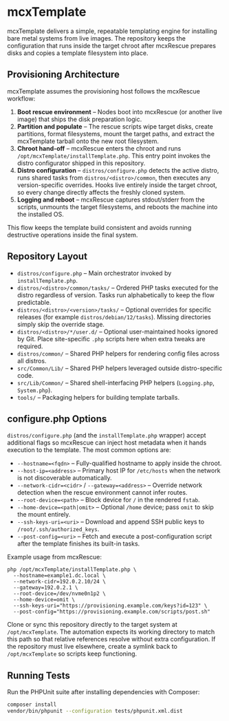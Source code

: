# mcxTemplate

mcxTemplate delivers a simple, repeatable templating engine for installing bare
metal systems from live images. The repository keeps the configuration that runs
inside the target chroot after mcxRescue prepares disks and copies a template
filesystem into place.

## Provisioning Architecture

mcxTemplate assumes the provisioning host follows the mcxRescue workflow:

1. **Boot rescue environment** – Nodes boot into mcxRescue (or another live
   image) that ships the disk preparation logic.
2. **Partition and populate** – The rescue scripts wipe target disks, create
   partitions, format filesystems, mount the target paths, and extract the
   mcxTemplate tarball onto the new root filesystem.
3. **Chroot hand-off** – mcxRescue enters the chroot and runs
   `/opt/mcxTemplate/installTemplate.php`. This entry point invokes the distro
   configurator shipped in this repository.
4. **Distro configuration** – `distros/configure.php` detects the active distro,
   runs shared tasks from `distros/<distro>/common`, then executes any
   version-specific overrides. Hooks live entirely inside the target chroot, so
   every change directly affects the freshly cloned system.
5. **Logging and reboot** – mcxRescue captures stdout/stderr from the scripts,
   unmounts the target filesystems, and reboots the machine into the installed
   OS.

This flow keeps the template build consistent and avoids running destructive
operations inside the final system.

## Repository Layout

- `distros/configure.php` – Main orchestrator invoked by `installTemplate.php`.
- `distros/<distro>/common/tasks/` – Ordered PHP tasks executed for the
  distro regardless of version. Tasks run alphabetically to keep the flow
  predictable.
- `distros/<distro>/<version>/tasks/` – Optional overrides for specific releases
  (for example `distros/debian/12/tasks`). Missing directories simply skip the
  override stage.
- `distros/<distro>/*/user.d/` – Optional user-maintained hooks ignored by Git.
  Place site-specific `.php` scripts here when extra tweaks are
  required.
- `distros/common/` – Shared PHP helpers for rendering config files across all
  distros.
- `src/Common/Lib/` – Shared PHP helpers leveraged outside distro-specific code.
- `src/Lib/Common/` – Shared shell-interfacing PHP helpers (`Logging.php`,
  `System.php`).
- `tools/` – Packaging helpers for building template tarballs.

## configure.php Options

`distros/configure.php` (and the `installTemplate.php` wrapper) accept additional
flags so mcxRescue can inject host metadata when it hands execution to the
template. The most common options are:

- `--hostname=<fqdn>` – Fully-qualified hostname to apply inside the chroot.
- `--host-ip=<address>` – Primary host IP for `/etc/hosts` when the network is
  not discoverable automatically.
- `--network-cidr=<cidr>` / `--gateway=<address>` – Override network detection
  when the rescue environment cannot infer routes.
- `--root-device=<path>` – Block device for `/` in the rendered `fstab`.
- `--home-device=<path|omit>` – Optional `/home` device; pass `omit` to skip the
  mount entirely.
- `--ssh-keys-uri=<uri>` – Download and append SSH public keys to
  `/root/.ssh/authorized_keys`.
- `--post-config=<uri>` – Fetch and execute a post-configuration script after
  the template finishes its built-in tasks.

Example usage from mcxRescue:

```
php /opt/mcxTemplate/installTemplate.php \
  --hostname=example1.dc.local \
  --network-cidr=192.0.2.10/24 \
  --gateway=192.0.2.1 \
  --root-device=/dev/nvme0n1p2 \
  --home-device=omit \
  --ssh-keys-uri="https://provisioning.example.com/keys?id=123" \
  --post-config="https://provisioning.example.com/scripts/post.sh"
```

Clone or sync this repository directly to the target system at
`/opt/mcxTemplate`. The automation expects its working directory to match this
path so that relative references resolve without extra configuration. If the
repository must live elsewhere, create a symlink back to `/opt/mcxTemplate` so
scripts keep functioning.

## Running Tests

Run the PHPUnit suite after installing dependencies with Composer:

```bash
composer install
vendor/bin/phpunit --configuration tests/phpunit.xml.dist
```
